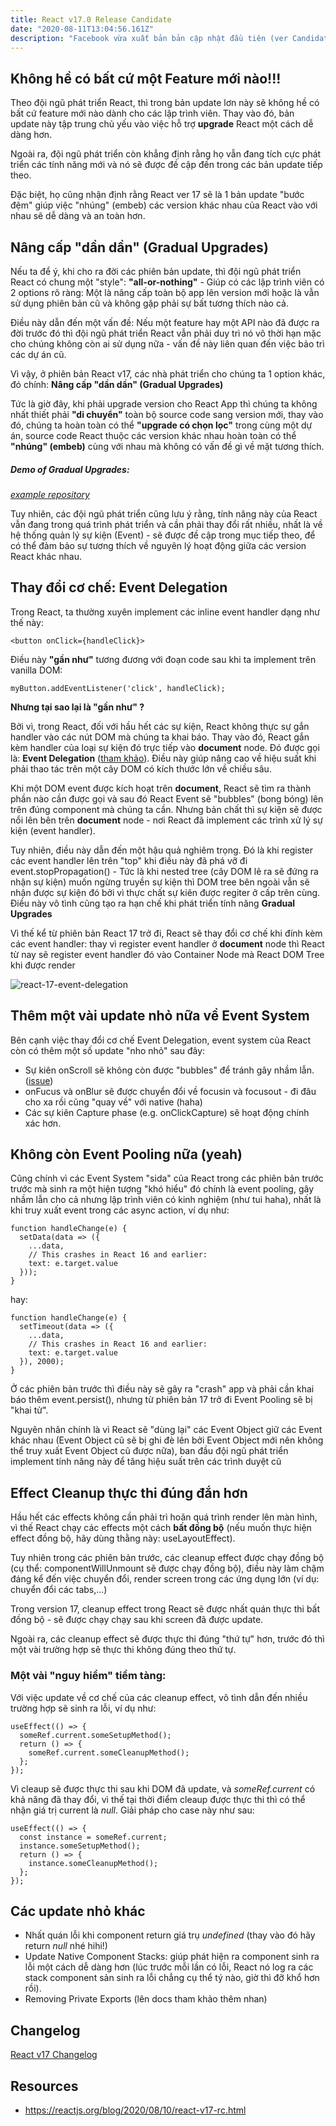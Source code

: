 ```yaml
---
title: React v17.0 Release Candidate
date: "2020-08-11T13:04:56.161Z"
description: "Facebook vừa xuất bản bản cập nhật đầu tiên (ver Candidate) cho React.js 17.0. Đã hơn 2 năm kể từ bản update lớn trước đó (v16.0). Trong bài viết này, tôi sẽ mô tả khái quát những thay đổi trong bản cập nhật lớn này của React.js"
---
```


## Không hề có bất cứ một Feature mới nào!!!

Theo đội ngũ phát triển React, thì trong bản update lơn này sẽ không hề có bất cứ feature mới nào dành cho các lập trình viên. Thay vào đó, bản update này tập trung chủ yếu vào việc hỗ trợ **upgrade** React một cách dễ dàng hơn.

Ngoài ra, đội ngũ phát triển còn khẳng định rằng họ vẫn đang tích cực phát triển các tính năng mới và nó sẽ được đề cập đến trong các bản update tiếp theo.

Đặc biệt, họ cũng nhận định rằng React ver 17 sẽ là 1 bản update "bước đệm" giúp việc "nhúng" (embeb) các version khác nhau của React vào với nhau sẽ dễ dàng và an toàn hơn.

## Nâng cấp "dần dần" (Gradual Upgrades)

Nếu ta để ý, khi cho ra đời các phiên bản update, thì đội ngũ phát triển React có chung một "style": **"all-or-nothing"** - Giúp có các lập trình viên có 2 options rõ ràng: Một là nâng cấp toàn bộ app lên version mới hoặc là vẫn sử dụng phiên bản cũ và không gặp phải sự bất tương thích nào cả.

Điều này dẫn đến một vấn đề: Nếu một feature hay một API nào đã được ra đời trước đó thì đội ngũ phát triển React vẫn phải duy trì nó vô thời hạn mặc cho chúng không còn ai sử dụng nữa - vấn đề này liên quan đến việc bảo trì các dự án cũ.

Vì vậy, ở phiên bản React v17, các nhà phát triển cho chúng ta 1 option khác, đó chính: **Nâng cấp "dần dần" (Gradual Upgrades)**

Tức là giờ đây, khi phải upgrade version cho React App thì chúng ta không nhất thiết phải **"di chuyển"** toàn bộ source code sang version mới, thay vào đó, chúng ta hoàn toàn có thể **"upgrade có chọn lọc"** trong cùng một dự án, source code React thuộc các version khác nhau hoàn toàn có thể **"nhúng" (embeb)** cùng với nhau mà không có vấn đề gì về mặt tương thích.

##### Demo of Gradual Upgrades: 
*[example repository](https://github.com/reactjs/react-gradual-upgrade-demo/)*

Tuy nhiên, các đội ngũ phát triển cũng lưu ý rằng, tính năng này của React vẫn đang trong quá trình phát triển và cần phải thay đổi rất nhiều, nhất là về hệ thống quản lý sự kiện (Event) - sẽ được đề cập trong mục tiếp theo, để có thể đảm bảo sự tương thích về nguyên lý hoạt động giữa các version React khác nhau.


## Thay đổi cơ chế: Event Delegation

Trong React, ta thường xuyên implement các inline event handler dạng như thế này:

```
<button onClick={handleClick}>

```

Điều này **"gần như"** tương đương với đoạn code sau khi ta implement trên vanilla DOM:

```
myButton.addEventListener('click', handleClick);

```

**Nhưng tại sao lại là "gần như" ?**

Bởi vì, trong React, đối với hầu hết các sự kiện, React không thực sự gắn handler vào các nút DOM mà chúng ta khai báo. Thay vào đó, React gắn kèm handler của loại sự kiện đó trực tiếp vào **document** node. Đó được gọi là: **Event Delegation** ([tham khảo](https://davidwalsh.name/event-delegate)). Điều này giúp nâng cao về hiệu suất khi phải thao tác trên một cây DOM có kích thước lớn về chiều sâu.

Khi một DOM event được kích hoạt trên **document**, React sẽ tìm ra thành phần nào cần được gọi và sau đó React Event sẽ "bubbles" (bong bóng) lên trên đúng component mà chúng ta cần. Nhưng bản chất thì sự kiện sẽ được nổi lên bên trên **document** node - nơi React đã implement các trình xử lý sự kiện (event handler).

Tuy nhiên, điều này dẫn đến một hậu quả nghiêm trọng. Đó là khi register các event handler lên trên "top" khi điều này đã phá vỡ đi event.stopPropagation() - Tức là khi nested tree (cây DOM lẽ ra sẽ đứng ra nhận sự kiện) muốn ngừng truyền sự kiện thì DOM tree bên ngoài vẫn sẽ nhận được sự kiện đó bởi vì thực chất sự kiên được regiter ở cấp trên cùng. Điều này vô tình cũng tạo ra hạn chế khi phát triển tính năng **Gradual Upgrades**

Vì thế kể từ phiên bản React 17 trở đi, React sẽ thay đổi cơ chế khi đính kèm các event handler: thay vì register event handler ở **document** node thì React từ nay sẽ register event handler đó vào Container Node mà React DOM Tree khi được render

![react-17-event-delegation](https://reactjs.org/static/bb4b10114882a50090b8ff61b3c4d0fd/31868/react_17_delegation.png)

## Thêm một vài update nhỏ nữa về Event System

Bên cạnh việc thay đổi cơ chế Event Delegation, event system của React còn có thêm một số update "nho nhỏ" sau đây:

- Sự kiên onScroll sẽ không còn được "bubbles" để tránh gây nhầm lẫn. ([issue](https://github.com/facebook/react/issues/15723))
- onFucus và onBlur sẽ được chuyển đổi về focusin và focusout - đi đâu cho xa rồi cũng "quay về" với native (haha)
- Các sự kiên Capture phase (e.g. onClickCapture) sẽ hoạt động chính xác hơn.

## Không còn Event Pooling nữa (yeah)

Cũng chính vì các Event System "sida" của React trong các phiên bản trước trước mà sinh ra một hiện tượng "khó hiểu" đó chính là event pooling, gây nhầm lẫn cho cả nhưng lập trình viên có kinh nghiệm (như tui haha), nhất là khi truy xuất event trong các async action, ví dụ như:

```
function handleChange(e) {
  setData(data => ({
    ...data,
    // This crashes in React 16 and earlier:
    text: e.target.value
  }));
}
```

hay:

```
function handleChange(e) {
  setTimeout(data => ({
    ...data,
    // This crashes in React 16 and earlier:
    text: e.target.value
  }), 2000);
}
```

Ở các phiên bản trước thì điều này sẽ gây ra "crash" app và phải cần khai báo thêm event.persist(), nhưng từ phiên bản 17 trở đi Event Pooling sẽ bị "khai tử".

Nguyên nhân chính là vì React sẽ "dùng lại" các Event Object giữ các Event khác nhau (Event Object cũ sẽ bị ghi đè lên bởi Event Object mới nên không thể truy xuất Event Object cũ được nữa), ban đầu đội ngũ phát triển implement tính năng này để tăng hiệu suất trên các trình duyệt cũ

## Effect Cleanup thực thi đúng đắn hơn

Hầu hết các effects không cần phải trì hoãn quá trình render lên màn hình, vì thế React chạy các effects một cách **bất đồng bộ** (nếu muốn thực hiện effect đồng bộ, hãy dùng thằng này: useLayoutEffect).

Tuy nhiên trong các phiên bản trước, các cleanup effect được chạy đồng bộ (cụ thể: componentWillUnmount sẽ được chạy đồng bộ), điều này làm chậm đáng kể đến việc chuyển đổi, render screen trong các ứng dụng lớn (ví dụ: chuyển đổi các tabs,...)

Trong version 17, cleanup effect trong React sẽ được nhất quán thực thi bất đồng bộ - sẽ được chạy chạy sau khi screen đã được update.

Ngoài ra, các cleanup effect sẽ được thực thi đúng "thứ tự" hơn, trước đó thì một vài trường hợp sẽ thực thi không đúng theo thứ tự.

### Một vài "nguy hiểm" tiềm tàng:

Với việc update về cơ chế của các cleanup effect, vô tình dẫn đến nhiều trường hợp sẽ sinh ra lỗi, ví dụ như:

```
useEffect(() => {
  someRef.current.someSetupMethod();
  return () => {
    someRef.current.someCleanupMethod();
  };
});
```

Vì cleaup sẽ được thực thi sau khi DOM đã update, và *someRef.current* có khả năng đã thay đổi, vì thế tại thời điểm cleaup được thực thi thì có thể nhận giá trị current là *null*. Giải pháp cho case này như sau:

```
useEffect(() => {
  const instance = someRef.current;
  instance.someSetupMethod();
  return () => {
    instance.someCleanupMethod();
  };
});
```

## Các update nhỏ khác

- Nhất quán lỗi khi component return giá trụ *undefined* (thay vào đó hãy return *null* nhé hihi!)
- Update Native Component Stacks: giúp phát hiện ra component sinh ra lỗi một cách dễ dàng hơn (lúc trước mỗi lần có lỗi, React nó log ra các stack component sản sinh ra lỗi chẳng cụ thể tý nào, giờ thì đỡ khổ hơn rồi).
- Removing Private Exports (lên docs tham khảo thêm nhan)

## Changelog

[React v17 Changelog](https://reactjs.org/blog/2020/08/10/react-v17-rc.html#changelog)

## Resources

- https://reactjs.org/blog/2020/08/10/react-v17-rc.html